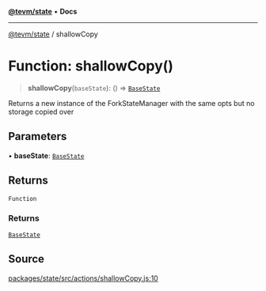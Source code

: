 [**@tevm/state**](../README.md) • **Docs**

***

[@tevm/state](../globals.md) / shallowCopy

# Function: shallowCopy()

> **shallowCopy**(`baseState`): () => [`BaseState`](../type-aliases/BaseState.md)

Returns a new instance of the ForkStateManager with the same opts but no storage copied over

## Parameters

• **baseState**: [`BaseState`](../type-aliases/BaseState.md)

## Returns

`Function`

### Returns

[`BaseState`](../type-aliases/BaseState.md)

## Source

[packages/state/src/actions/shallowCopy.js:10](https://github.com/evmts/tevm-monorepo/blob/main/packages/state/src/actions/shallowCopy.js#L10)
